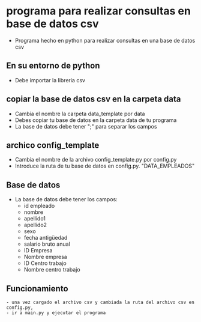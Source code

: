 # programa para realizar consultas en base de datos csv

- Programa hecho en python para realizar consultas en una base de datos csv

## En su entorno de python 
- Debe importar la libreria csv



## copiar la base de datos csv en  la carpeta data
- Cambia el nombre la carpeta data_template por data
- Debes copiar tu base de datos en la carpeta data de tu programa 
- La base de datos debe tener ";" para separar los campos 

## archico config_template

- Cambia el nombre de la archivo config_template.py por config.py
- Introduce la ruta de tu base de datos en config.py. "DATA_EMPLEADOS"


## Base de datos 

- La base de datos debe tener los campos:
    - id empleado
    - nombre
    - apellido1
    - apellido2
    - sexo
    - fecha antigüedad
    - salario bruto anual
    - ID Empresa
    - Nombre empresa
    - ID Centro trabajo
    - Nombre centro trabajo

## Funcionamiento

    - una vez cargado el archivo csv y cambiada la ruta del archivo csv en config.py,
    - ir a main.py y ejecutar el programa 


